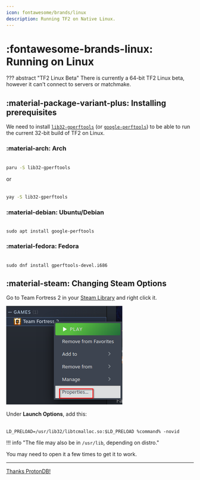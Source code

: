 ```yaml
---
icon: fontawesome/brands/linux
description: Running TF2 on Native Linux.
---
```


# :fontawesome-brands-linux: Running on Linux


??? abstract "TF2 Linux Beta"
    There is currently a 64-bit TF2 Linux beta, however it can't connect to servers or matchmake.



## :material-package-variant-plus: Installing prerequisites

We need to install [`lib32-gperftools`](https://aur.archlinux.org/packages/lib32-gperftools) (or [`google-perftools`](https://packages.debian.org/stable/google-perftools)) to be able to run the current 32-bit build of TF2 on Linux.

### :material-arch: Arch

```bash

paru -S lib32-gperftools

```
or 

```bash

yay -S lib32-gperftools

```

### :material-debian: Ubuntu/Debian

```

sudo apt install google-perftools

```


### :material-fedora: Fedora

```

sudo dnf install gperftools-devel.i686

```


## :material-steam: Changing Steam Options

Go to Team Fortress 2 in your [Steam Library](steam://open/games) and right click it. 

![tf2-rightclick](../../../assets/img/tf2-rightclick.png)

Under **Launch Options**, add this:

```

LD_PRELOAD=/usr/lib32/libtcmalloc.so:$LD_PRELOAD %command% -novid

```

!!! info "The file may also be in `/usr/lib`, depending on distro."

You may need to open it a few times to get it to work.


------

[Thanks ProtonDB!](https://www.protondb.com/app/440)